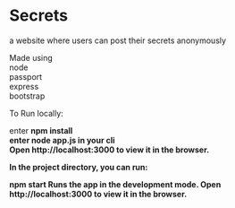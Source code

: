 # Secrets
a website where users can post their secrets anonymously

Made using <br>
node<br>
passport<br>
express<br>
bootstrap<br>

To Run locally:<br>

enter <b> npm install <br>
enter <b> node app.js</b> in your cli <br>
Open http://localhost:3000 to view it in the browser.


In the project directory, you can run:

npm start
Runs the app in the development mode.
Open http://localhost:3000 to view it in the browser.
